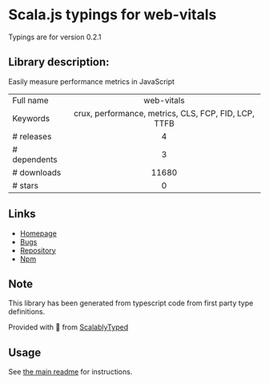 
# Scala.js typings for web-vitals

Typings are for version 0.2.1

## Library description:
Easily measure performance metrics in JavaScript

|                    |                 |
| ------------------ | :-------------: |
| Full name          | web-vitals |
| Keywords           | crux, performance, metrics, CLS, FCP, FID, LCP, TTFB |
| # releases         | 4 |
| # dependents       | 3 |
| # downloads        | 11680 |
| # stars            | 0 |

## Links
- [Homepage](https://github.com/GoogleChrome/web-vitals#readme)
- [Bugs](https://github.com/GoogleChrome/web-vitals/issues)
- [Repository](https://github.com/GoogleChrome/web-vitals)
- [Npm](https://www.npmjs.com/package/web-vitals)
    


## Note
This library has been generated from typescript code from first party type definitions.

Provided with :purple_heart: from [ScalablyTyped](https://github.com/oyvindberg/ScalablyTyped)

## Usage
See [the main readme](../../readme.md) for instructions.



